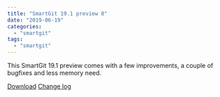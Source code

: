 ```yaml
---
title: "SmartGit 19.1 preview 8"
date: "2019-06-19"
categories: 
  - "smartgit"
tags: 
  - "smartgit"
---
```


This SmartGit 19.1 preview comes with a few improvements, a couple of bugfixes and less memory need.

[Download](http://www.syntevo.com/smartgit/preview) [Change log](http://www.syntevo.com/smartgit/changelog-eap.txt)
